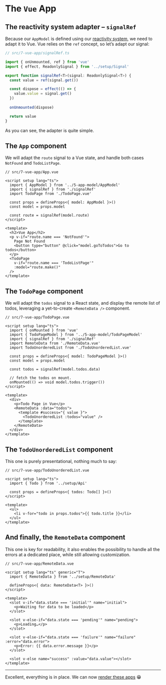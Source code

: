 # The `Vue` App

## The reactivity system adapter – `signalRef`

Because our `AppModel` is defined using our [reactivity system](./3-reactivity-system.md), we need to adapt it to Vue. Vue relies on the `ref` concept, so let’s adapt our signal:

```ts
// src/7-vue-app/signalRef.ts

import { onUnmounted, ref } from 'vue'
import { effect, ReadonlySignal } from '../setup/Signal'

export function signalRef<T>(signal: ReadonlySignal<T>) {
  const value = ref(signal.get())

  const dispose = effect(() => {
    value.value = signal.get()
  })
  
  onUnmounted(dispose)

  return value
}
```

As you can see, the adapter is quite simple.

## The `App` component

We will adapt the `route` signal to a Vue state, and handle both cases `NotFound` and `TodoListPage`.

```vue
// src/7-vue-app/App.vue

<script setup lang="ts">
  import { AppModel } from '../5-app-model/AppModel'
  import { signalRef } from './signalRef'
  import TodoPage from './TodoPage.vue'

  const props = defineProps<{ model: AppModel }>()
  const model = props.model

  const route = signalRef(model.route)
</script>

<template>
  <h2>Vue App</h2>
  <p v-if="route.name === 'NotFound'">
    Page Not Found
    <button type="button" @click="model.goToTodos">Go to todos</button>
  </p>
  <TodoPage
    v-if="route.name === 'TodoListPage'"
    :model="route.make()"
  />
</template>
```

## The `TodoPage` component

We will adapt the `todos` signal to a React state, and display the remote list of todos, leveraging a yet-to-create `<RemoteData />` component.

```vue
// src/7-vue-app/TodoPage.vue

<script setup lang="ts">
  import { onMounted } from 'vue'
  import { TodoPageModel } from '../5-app-model/TodoPageModel'
  import { signalRef } from './signalRef'
  import RemoteData from './RemoteData.vue'
  import TodoUnorderedList from './TodoUnorderedList.vue'

  const props = defineProps<{ model: TodoPageModel }>()
  const model = props.model

  const todos = signalRef(model.todos.data)

  // fetch the todos on mount.
  onMounted(() => void model.todos.trigger())
</script>

<template>
  <div>
    <p>Todo Page in Vue</p>
    <RemoteData :data="todos">
      <template #success="{ value }">
        <TodoUnorderedList :todos="value" />
      </template>
    </RemoteData>
  </div>
</template>
```

## The `TodoUnorderedList` component

This one is purely presentational, nothing much to say:

```vue
// src/7-vue-app/TodoUnorderedList.vue

<script setup lang="ts">
  import { Todo } from '../setup/Api'

  const props = defineProps<{ todos: Todo[] }>()
</script>

<template>
  <ul>
    <li v-for="todo in props.todos">{{ todo.title }}</li>
  </ul>
</template>
```

## And finally, the `RemoteData` component

This one is key for readability, it also enables the possibility to handle all the errors at a dedicated place, while still allowing customization.

```vue
// src/7-vue-app/RemoteData.vue

<script setup lang="ts" generic="T">
  import { RemoteData } from '../setup/RemoteData'

  defineProps<{ data: RemoteData<T> }>()
</script>

<template>
  <slot v-if="data.state === 'initial'" name="initial">
    <p>Waiting for data to be loaded</p>
  </slot>

  <slot v-else-if="data.state === 'pending'" name="pending">
    <p>Loading…</p>
  </slot>

  <slot v-else-if="data.state === 'failure'" name="failure" :error="data.error">
    <p>Error: {{ data.error.message }}</p>
  </slot>

  <slot v-else name="success" :value="data.value"></slot>
</template>
```

---

Excellent, everything is in place. We can now [render these apps](./8-rendering-the-apps.md) 😁